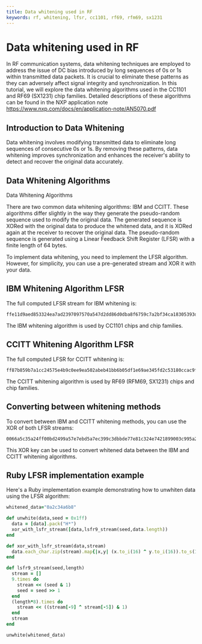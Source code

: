 ```yaml
---
title: Data whitening used in RF
keywords: rf, whitening, lfsr, cc1101, rf69, rfm69, sx1231
---
```


# Data whitening used in RF

In RF communication systems, data whitening techniques are employed to address the issue of DC bias introduced by long sequences of 0s or 1s within transmitted data packets. It is crucial to eliminate these patterns as they can adversely affect signal integrity and synchronization. In this tutorial, we will explore the data whitening algorithms used in the CC1101 and RF69 (SX1231) chip families. Detailed descriptions of these algorithms can be found in the NXP application note https://www.nxp.com/docs/en/application-note/AN5070.pdf

## Introduction to Data Whitening

Data whitening involves modifying transmitted data to eliminate long sequences of consecutive 0s or 1s. By removing these patterns, data whitening improves synchronization and enhances the receiver's ability to detect and recover the original data accurately.

## Data Whitening Algorithms

Data Whitening Algorithms

There are two common data whitening algorithms: IBM and CCITT. These algorithms differ slightly in the way they generate the pseudo-random sequence used to modify the original data. The generated sequence is XORed with the original data to produce the whitened data, and it is XORed again at the receiver to recover the original data. The pseudo-random sequence is generated using a Linear Feedback Shift Register (LFSR) with a finite length of 64 bytes.

To implement data whitening, you need to implement the LFSR algorithm. However, for simplicity, you can use a pre-generated stream and XOR it with your data.

## IBM Whitening Algorithm LFSR

The full computed LFSR stream for IBM whitening is:

```
ffe11d9aed853324ea7ad2397097570a547d2dd86d0dba8f6759c7a2bf34ca18305393df92eca7158adcf486554e182140c4c4d5c6918acde7d14e093217df83
```

The IBM whitening algorithm is used by CC1101 chips and chip families.

## CCITT Whitening Algorithm LFSR

The full computed LFSR for CCITT whitening is:

```
ff87b859b7a1cc24575e4b9c0ee9ea502abeb41bb6b05df1e69ae345fd2c53180ccac9fb4937e5a8513b2f61aa721884022323ab638951b3e78b72904ce8fbc1
```

The CCITT whitening algorithm is used by RF69 (RFM69, SX1231) chips and chip families.

## Converting between whitening methods

To convert between IBM and CCITT whitening methods, you can use the XOR of both LFSR streams:

```
0066a5c35a24ff00bd2499a57e7ebd5a7ec399c3dbbde77e81c324e7421899003c995a24dbdb42bddbe7dbe7ff3c00a542e7e77ea518db7e005a3c997eff2442
```

This XOR key can be used to convert whitened data between the IBM and CCITT whitening algorithms.

## Ruby LFSR implementation example

Here's a Ruby implementation example demonstrating how to unwhiten data using the LFSR algorithm:

```ruby
whitened_data="0a2c34a6b8"

def unwhite(data,seed = 0x1ff)
  data = [data].pack("H*")
  xor_with_lsfr_stream([data,lsfr9_stream(seed,data.length))
end

def xor_with_lsfr_stream(data,stream)
  data.each_char.zip(stream).map{|x,y| (x.to_i(16) ^ y.to_i(16)).to_s(16)}.join
end

def lsfr9_stream(seed,length)
  stream = []
  9.times do
    stream << (seed & 1)
    seed = seed >> 1
  end
  (length*8).times do
    stream << ((stream[-9] ^ stream[-5]) & 1)
  end
  stream
end

unwhite(whitened_data)
```
